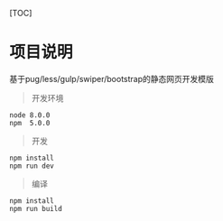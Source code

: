 [TOC]

# 项目说明

基于pug/less/gulp/swiper/bootstrap的静态网页开发模版

> 开发环境

```
node 8.0.0
npm  5.0.0
```

> 开发

```
npm install
npm run dev
```

> 编译

```
npm install
npm run build
```